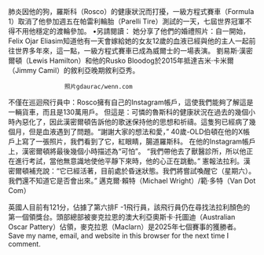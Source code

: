 肺炎因他的狗，羅斯科（Rosco）的健康狀況而打擾，一級方程式賽車（Formula 1）取消了他參加週五在帕雷利輪胎（Parelli Tire）測試的一天，七屆世界冠軍不得不用他穩定的渡輪參加。 •另請閱讀： 她分享了他們的婚禮照片：自一開始，Felix Ojar Eliasim知道他有一天會嫁給她的女友12歲的血液已經與他的主人一起前往世界多年來，這一點，一級方程式賽車已成為威爾士的一場表演。                     劉易斯·漢密爾頓（Lewis Hamilton）和他的Rusko Bloodog於2015年抵達吉米·卡米爾（Jimmy Camil）的敘利亞晚期敘利亞秀。

                    照片gdaurac/wenn.com

不僅在巡迴飛行員中：Rosco擁有自己的Instagram帳戶，這使我們能夠了解這是一輛貨車，而且是130萬用戶。 但這是：可憐的魯斯科的健康狀況在過去的幾個小時內惡化了，因此漢密爾頓告訴他的歌迷保持他的思想和祈禱。這隻狗已經病了幾個月，但是血液遇到了問題。“謝謝大家的想法和愛，” 40歲-OLD伯頓在他的X帳戶上寫了一張照片，我們看到了它，紅眼睛，腸道羅斯科。 在他的Instagram帳戶上，漢密爾頓將最後幾個小時描述為“可怕”。 “我們帶他去了獸醫診所，所以他正在進行考試，當他無意識地使他平靜下來時，他的心正在跳動。” 憲報法拉利。漢密爾頓補充說：“它已經活著，目前處於昏迷狀態。我們將嘗試喚醒它（星期六）。我們還不知道它是否會出來。”                     邁克爾·賴特（Michael Wright）/範·多特（Van Dot Com）

英國人目前有121分，佔據了第六排F -1飛行員，該飛行員仍在尋找法拉利顏色的第一個領獎台。頭部總部被麥克拉恩的澳大利亞奧斯卡·托圖迪（Australian Oscar Pattery）佔領，麥克拉恩（Maclarn）是2025年七個賽事的獲勝者。 Save my name, email, and website in this browser for the next time I comment.
